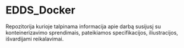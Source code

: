 # EDDS_Docker
Repozitorija kurioje talpinama informacija apie darbą susijusį su konteinerizavimo sprendimais, pateikiamos specifikacijos, iliustracijos, išvardijami reikalavimai.

